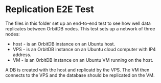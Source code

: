# Replication E2E Test

The files in this folder set up an end-to-end test to see how well data replicates between OrbitDB nodes. This test sets up a network of three nodes:
- host - is an OrbitDB instance on an Ubuntu host.
- VPS - is an OrbitDB instance on an Ubuntu cloud computer with IP4 address.
- VM - is an OrbitDB instance on an Ubuntu VM running on the host.

A DB is created with the host and replicatd by the VPS. The VM then connects to the VPS and the database should be replicated on the VM.
